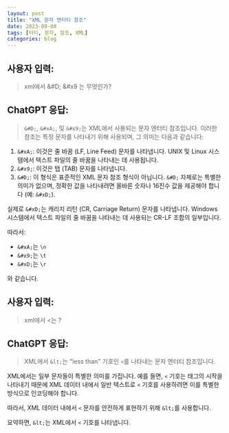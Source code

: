 ```yaml
---
layout: post
title: "XML 문자 엔터티 참조"
date: 2023-09-08
tags: [터티, 문자, 참조, XML]
categories: blog
---
```


## 사용자 입력:
> xml에서  &#D;    &#xA;   &#x9 는 무엇인가?

## ChatGPT 응답:
> `&#D;`, `&#xA;`, 및 `&#x9;`는 XML에서 사용되는 문자 엔터티 참조입니다. 이러한 참조는 특정 문자를 나타내기 위해 사용되며, 그 의미는 다음과 같습니다:

1. `&#xA;`: 이것은 줄 바꿈 (LF, Line Feed) 문자를 나타냅니다. UNIX 및 Linux 시스템에서 텍스트 파일의 줄 바꿈을 나타내는 데 사용됩니다.
2. `&#x9;`: 이것은 탭 (TAB) 문자를 나타냅니다.
3. `&#D;`: 이 형식은 표준적인 XML 문자 참조 형식이 아닙니다. `&#D;` 자체로는 특별한 의미가 없으며, 정확한 값을 나타내려면 올바른 숫자나 16진수 값을 제공해야 합니다 (예: `&#xD;`).

실제로 `&#xD;`는 캐리지 리턴 (CR, Carriage Return) 문자를 나타냅니다. Windows 시스템에서 텍스트 파일의 줄 바꿈을 나타내는 데 사용되는 CR-LF 조합의 일부입니다.

따라서:
- `&#xA;`는 `\n`
- `&#x9;`는 `\t`
- `&#xD;`는 `\r`

와 같습니다.

## 사용자 입력:
> xml에서 &lt;는 ?

## ChatGPT 응답:
> XML에서 `&lt;`는 "less than" 기호인 `<`를 나타내는 문자 엔터티 참조입니다. 

XML에서는 일부 문자들이 특별한 의미를 가집니다. 예를 들면, `<` 기호는 태그의 시작을 나타내기 때문에 XML 데이터 내에서 일반 텍스트로 `<` 기호를 사용하려면 이를 특별한 방식으로 인코딩해야 합니다. 

따라서, XML 데이터 내에서 `<` 문자를 안전하게 표현하기 위해 `&lt;`를 사용합니다. 

요약하면, `&lt;`는 XML에서 `<` 기호를 나타냅니다.

